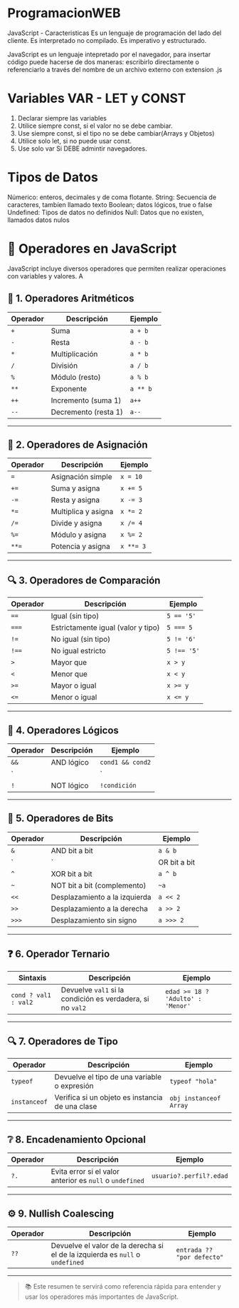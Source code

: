 # ProgramacionWEB
JavaScript - Caracteristicas
Es un lenguaje de programación del lado del cliente.
Es interpretado no compilado.
Es imperativo y estructurado.

JavaScript es un lenguaje intepretado por el navegador, para insertar código puede hacerse de dos maneras: escribirlo directamente o referenciarlo a través del nombre de un archivo externo con extension .js

# Variables VAR - LET y CONST

1. Declarar siempre las variables
2. Utilice siempre const, si el valor no se debe cambiar.
3. Use siempre const, si el tipo no se debe cambiar(Arrays y Objetos)
4. Utilice solo let, si no puede usar const.
5. Use solo var Si DEBE admintir navegadores.

# Tipos de Datos

Númerico: enteros, decimales y de coma flotante.
String: Secuencia de caracteres, tambíen llamado texto
Boolean; datos lógicos, true o false
Undefined: Tipos de datos no definidos
Null: Datos que no existen, llamados datos nulos

# 📌 Operadores en JavaScript

JavaScript incluye diversos operadores que permiten realizar operaciones con variables y valores. A

## 🧮 1. Operadores Aritméticos

| Operador | Descripción                        | Ejemplo         |
|----------|------------------------------------|-----------------|
| `+`      | Suma                               | `a + b`         |
| `-`      | Resta                              | `a - b`         |
| `*`      | Multiplicación                     | `a * b`         |
| `/`      | División                           | `a / b`         |
| `%`      | Módulo (resto)                     | `a % b`         |
| `**`     | Exponente                          | `a ** b`        |
| `++`     | Incremento (suma 1)                | `a++`           |
| `--`     | Decremento (resta 1)               | `a--`           |

---

## 📝 2. Operadores de Asignación

| Operador | Descripción                          | Ejemplo         |
|----------|--------------------------------------|-----------------|
| `=`      | Asignación simple                    | `x = 10`        |
| `+=`     | Suma y asigna                        | `x += 5`        |
| `-=`     | Resta y asigna                       | `x -= 3`        |
| `*=`     | Multiplica y asigna                  | `x *= 2`        |
| `/=`     | Divide y asigna                      | `x /= 4`        |
| `%=`     | Módulo y asigna                      | `x %= 2`        |
| `**=`    | Potencia y asigna                    | `x **= 3`       |

---

## 🔍 3. Operadores de Comparación

| Operador | Descripción                                | Ejemplo           |
|----------|--------------------------------------------|-------------------|
| `==`     | Igual (sin tipo)                           | `5 == '5'`        |
| `===`    | Estrictamente igual (valor y tipo)         | `5 === 5`         |
| `!=`     | No igual (sin tipo)                        | `5 != '6'`        |
| `!==`    | No igual estricto                          | `5 !== '5'`       |
| `>`      | Mayor que                                  | `x > y`           |
| `<`      | Menor que                                  | `x < y`           |
| `>=`     | Mayor o igual                              | `x >= y`          |
| `<=`     | Menor o igual                              | `x <= y`          |

---

## 🔗 4. Operadores Lógicos

| Operador | Descripción                    | Ejemplo             |
|----------|--------------------------------|---------------------|
| `&&`     | AND lógico                     | `cond1 && cond2`    |
| `||`     | OR lógico                      | `cond1 || cond2`    |
| `!`      | NOT lógico                     | `!condición`        |

---

## 🧠 5. Operadores de Bits

| Operador | Descripción                    | Ejemplo             |
|----------|--------------------------------|---------------------|
| `&`      | AND bit a bit                  | `a & b`             |
| `|`      | OR bit a bit                   | `a | b`             |
| `^`      | XOR bit a bit                  | `a ^ b`             |
| `~`      | NOT bit a bit (complemento)    | `~a`                |
| `<<`     | Desplazamiento a la izquierda  | `a << 2`            |
| `>>`     | Desplazamiento a la derecha    | `a >> 2`            |
| `>>>`    | Desplazamiento sin signo       | `a >>> 2`           |

---

## ❓ 6. Operador Ternario

| Sintaxis                  | Descripción                                           | Ejemplo                           |
|--------------------------|-------------------------------------------------------|-----------------------------------|
| `cond ? val1 : val2`     | Devuelve `val1` si la condición es verdadera, si no `val2` | `edad >= 18 ? 'Adulto' : 'Menor'` |

---

## 🔍 7. Operadores de Tipo

| Operador     | Descripción                                       | Ejemplo                 |
|--------------|---------------------------------------------------|-------------------------|
| `typeof`     | Devuelve el tipo de una variable o expresión      | `typeof "hola"`         |
| `instanceof` | Verifica si un objeto es instancia de una clase   | `obj instanceof Array`  |

---

## ❔ 8. Encadenamiento Opcional

| Operador | Descripción                                                         | Ejemplo                  |
|----------|---------------------------------------------------------------------|--------------------------|
| `?.`     | Evita error si el valor anterior es `null` o `undefined`            | `usuario?.perfil?.edad` |

---

## ⚙️ 9. Nullish Coalescing

| Operador | Descripción                                                        | Ejemplo                     |
|----------|--------------------------------------------------------------------|-----------------------------|
| `??`     | Devuelve el valor de la derecha si el de la izquierda es `null` o `undefined` | `entrada ?? "por defecto"` |

---

> 📚 Este resumen te servirá como referencia rápida para entender y usar los operadores más importantes de JavaScript.
